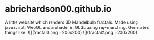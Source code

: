 # abrichardson00.github.io
A little website which renders 3D Mandelbulb fractals. Made using javascript, WebGL and a shader in GLSL using ray-marching.
Generates things like:
![](fractal3.png =200x200)
![](fractal2.png =200x200)
